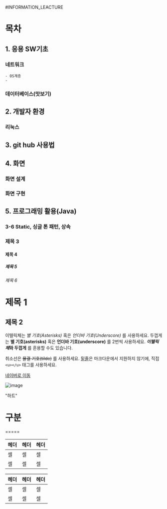 #INFORMATION_LEACTURE


# 목차
## 1. 응용 SW기초
### 네트워크
    - OS계층
    - 
### 데이터베이스(맛보기)
## 2. 개발자 환경
### 리눅스
## 3. git hub 사용법
## 4. 화면
### 화면 설계
### 화면 구현
## 5. 프로그래밍 활용(Java)
### 3-6 Static, 싱글 톤 패턴, 상속

### 제목 3
#### 제목 4
##### 제목 5
###### 제목 6


제목 1
======

제목 2
------


이텔릭체는 *별 기호(Asterisks)* 혹은 _언더바 기호(Underscore)_ 를 사용하세요.
두껍게는 **별 기호(asterisks)** 혹은 __언더바 기호(underscore)__ 를 2번씩 사용하세요.
__*이텔릭체*와 두껍게__ 를 혼용할 수도 있습니다.

취소선은 ~~물결 기호(tilde)~~ 를 사용하세요.
<u>밑줄</u>은 마크다운에서 지원하지 않기에, 직접 `<u></u>` 태그를 사용하세요.



[네이버로 이동](https://www.naver.com/)


![image](https://github.com/user-attachments/assets/4d865990-4cae-46cf-b376-771f086dbe0b)

"하트"


# 구분
=====

| 헤더 | 헤더 | 헤더 |
|---|---|---|
| 셀 | 셀 | 셀 |
| 셀 | 셀 | 셀 |

헤더 | 헤더 | 헤더
---|---|---
셀 | 셀 | 셀
셀 | 셀 | 셀
